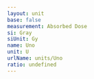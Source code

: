```yaml
---
layout: unit
base: false
measurement: Absorbed Dose
si: Gray
siUnit: Gy
name: Uno
unit: U
urlName: units/Uno
ratio: undefined
---
```

